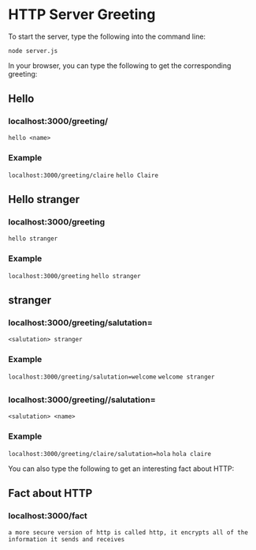 # HTTP Server Greeting

To start the server, type the following into the command line:


`node server.js`


In your browser, you can type the following to get the corresponding greeting:

## Hello <name>
### localhost:3000/greeting/<name>
`hello <name>`
### Example
`localhost:3000/greeting/claire`
`hello Claire`

## Hello stranger
### localhost:3000/greeting
`hello stranger`
### Example
`localhost:3000/greeting`
`hello stranger`

## <Salutation> stranger
### localhost:3000/greeting/salutation=<salutation>
`<salutation> stranger`
### Example
`localhost:3000/greeting/salutation=welcome`
`welcome stranger`

## <Salutation> <Name>
### localhost:3000/greeting/<name>/salutation=<salutation>
`<salutation> <name>`
### Example
`localhost:3000/greeting/claire/salutation=hola`
`hola claire`

You can also type the following to get an interesting fact about HTTP:

## Fact about HTTP
### localhost:3000/fact
`a more secure version of http is called http, it encrypts all of the information it sends and receives`